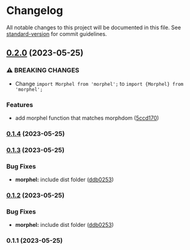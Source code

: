 # Changelog

All notable changes to this project will be documented in this file. See [standard-version](https://github.com/conventional-changelog/standard-version) for commit guidelines.

## [0.2.0](https://github.com/macdonaldr93/morphel/compare/v0.1.4...v0.2.0) (2023-05-25)


### ⚠ BREAKING CHANGES

* Change `import Morphel from 'morphel';` to `import {Morphel} from 'morphel';`

### Features

* add morphel function that matches morphdom ([5ccd170](https://github.com/macdonaldr93/morphel/commit/5ccd1706932de44e5f278a0814fbdda719a27804))

### [0.1.4](https://github.com/macdonaldr93/morphel/compare/v0.1.3...v0.1.4) (2023-05-25)

### [0.1.3](https://github.com/macdonaldr93/morphel/compare/v0.1.1...v0.1.3) (2023-05-25)


### Bug Fixes

* **morphel:** include dist folder ([ddb0253](https://github.com/macdonaldr93/morphel/commit/ddb025384b711d7559445a9bffe86ca0d4dc4fc5))

### [0.1.2](https://github.com/macdonaldr93/morphel/compare/v0.1.1...v0.1.2) (2023-05-25)


### Bug Fixes

* **morphel:** include dist folder ([ddb0253](https://github.com/macdonaldr93/morphel/commit/ddb025384b711d7559445a9bffe86ca0d4dc4fc5))

### 0.1.1 (2023-05-25)
